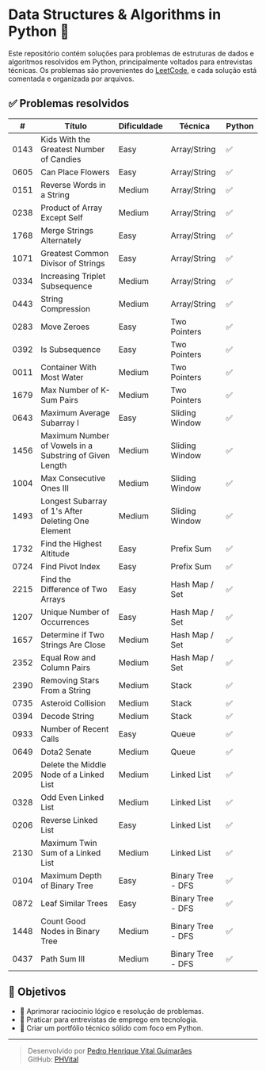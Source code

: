 # Data Structures & Algorithms in Python 🐍

Este repositório contém soluções para problemas de estruturas de dados e algoritmos resolvidos em Python, principalmente voltados para entrevistas técnicas. Os problemas são provenientes do [LeetCode](https://leetcode.com/), e cada solução está comentada e organizada por arquivos.

## ✅ Problemas resolvidos

| #    | Título                                                  | Dificuldade | Técnica           | Python |
|------|---------------------------------------------------------|-------------|-------------------|--------|
| 0143 | Kids With the Greatest Number of Candies                | Easy        | Array/String      | ✅      |
| 0605 | Can Place Flowers                                       | Easy        | Array/String      | ✅      |
| 0151 | Reverse Words in a String                               | Medium      | Array/String      | ✅      |
| 0238 | Product of Array Except Self                            | Medium      | Array/String      | ✅      |
| 1768 | Merge Strings Alternately                               | Easy        | Array/String      | ✅      |
| 1071 | Greatest Common Divisor of Strings                      | Easy        | Array/String      | ✅      |
| 0334 | Increasing Triplet Subsequence                          | Medium      | Array/String      | ✅      |
| 0443 | String Compression                                      | Medium      | Array/String      | ✅      |
| 0283 | Move Zeroes                                             | Easy        | Two Pointers      | ✅      |
| 0392 | Is Subsequence                                          | Easy        | Two Pointers      | ✅      |
| 0011 | Container With Most Water                               | Medium      | Two Pointers      | ✅      |
| 1679 | Max Number of K-Sum Pairs                               | Medium      | Two Pointers      | ✅      |
| 0643 | Maximum Average Subarray I                              | Easy        | Sliding Window    | ✅      |
| 1456 | Maximum Number of Vowels in a Substring of Given Length | Medium      | Sliding Window    | ✅      |
| 1004 | Max Consecutive Ones III                                | Medium      | Sliding Window    | ✅      |
| 1493 | Longest Subarray of 1's After Deleting One Element      | Medium      | Sliding Window    | ✅      |
| 1732 | Find the Highest Altitude                               | Easy        | Prefix Sum        | ✅      |
| 0724 | Find Pivot Index                                        | Easy        | Prefix Sum        | ✅      |
| 2215 | Find the Difference of Two Arrays                       | Easy        | Hash Map / Set    | ✅      |
| 1207 | Unique Number of Occurrences                            | Easy        | Hash Map / Set    | ✅      |
| 1657 | Determine if Two Strings Are Close                      | Medium      | Hash Map / Set    | ✅      |
| 2352 | Equal Row and Column Pairs                              | Medium      | Hash Map / Set    | ✅      |
| 2390 | Removing Stars From a String                            | Medium      | Stack             | ✅      |
| 0735 | Asteroid Collision                                      | Medium      | Stack             | ✅      |
| 0394 | Decode String                                           | Medium      | Stack             | ✅      |
| 0933 | Number of Recent Calls                                  | Easy        | Queue             | ✅      |
| 0649 | Dota2 Senate                                            | Medium      | Queue             | ✅      |
| 2095 | Delete the Middle Node of a Linked List                 | Medium      | Linked List       | ✅      |
| 0328 | Odd Even Linked List                                    | Medium      | Linked List       | ✅      |
| 0206 | Reverse Linked List                                     | Easy        | Linked List       | ✅      |
| 2130 | Maximum Twin Sum of a Linked List                       | Medium      | Linked List       | ✅      |
| 0104 | Maximum Depth of Binary Tree                            | Easy        | Binary Tree - DFS | ✅      |
| 0872 | Leaf Similar Trees                                      | Easy        | Binary Tree - DFS | ✅      |
| 1448 | Count Good Nodes in Binary Tree                         | Medium      | Binary Tree - DFS | ✅      |
| 0437 | Path Sum III                                            | Medium      | Binary Tree - DFS | ✅      |

## 📌 Objetivos

- 🧠 Aprimorar raciocínio lógico e resolução de problemas.
- 🎯 Praticar para entrevistas de emprego em tecnologia.
- 🚀 Criar um portfólio técnico sólido com foco em Python.

---

> Desenvolvido por [Pedro Henrique Vital Guimarães](https://www.linkedin.com/in/pedro-henrique-vital-guimar%C3%A3es/)  
> GitHub: [PHVital](https://github.com/PHVital)
